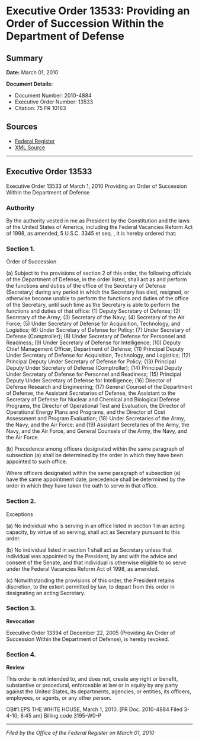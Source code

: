 # Executive Order 13533: Providing an Order of Succession Within the Department of Defense

## Summary

**Date:** March 01, 2010

**Document Details:**
- Document Number: 2010-4884
- Executive Order Number: 13533
- Citation: 75 FR 10163

## Sources
- [Federal Register](https://www.federalregister.gov/documents/2010/03/05/2010-4884/providing-an-order-of-succession-within-the-department-of-defense)
- [XML Source](https://www.federalregister.gov/documents/full_text/xml/2010/03/05/2010-4884.xml)

---

## Executive Order 13533

Executive Order 13533 of March 1, 2010
Providing an Order of Succession Within the Department of Defense
### Authority

By the authority vested in me as President by the Constitution and the laws of the United States of America, including the Federal Vacancies Reform Act of 1998, as amended, 5 U.S.C. 3345 
et seq.
, it is hereby ordered that:
### Section 1.

Order of Succession

(a) Subject to the provisions of section 2 of this order, the following officials of the Department of Defense, in the order listed, shall act as and perform the functions and duties of the office of the Secretary of Defense (Secretary) during any period in which the Secretary has died, resigned, or otherwise become unable to perform the functions and duties of the office of the Secretary, until such time as the Secretary is able to perform the functions and duties of that office:
    (1) Deputy Secretary of Defense;
    (2) Secretary of the Army;
    (3) Secretary of the Navy;
    (4) Secretary of the Air Force;
    (5) Under Secretary of Defense for Acquisition, Technology, and Logistics;
    (6) Under Secretary of Defense for Policy;
    (7) Under Secretary of Defense (Comptroller);
    (8) Under Secretary of Defense for Personnel and Readiness;
    (9) Under Secretary of Defense for Intelligence;
    (10) Deputy Chief Management Officer, Department of Defense;
    (11) Principal Deputy Under Secretary of Defense for Acquisition, Technology, and Logistics;
    (12) Principal Deputy Under Secretary of Defense for Policy;
    (13) Principal Deputy Under Secretary of Defense (Comptroller);
    (14) Principal Deputy Under Secretary of Defense for Personnel and Readiness;
    (15) Principal Deputy Under Secretary of Defense for Intelligence;
    (16) Director of Defense Research and Engineering;
    (17) General Counsel of the Department of Defense, the Assistant Secretaries of Defense, the Assistant to the Secretary of Defense for Nuclear and Chemical and Biological Defense Programs, the Director of Operational Test and Evaluation, the Director of Operational Energy Plans and Programs, and the Director of Cost Assessment and Program Evaluation;
    (18) Under Secretaries of the Army, the Navy, and the Air Force; and
    (19) Assistant Secretaries of the Army, the Navy, and the Air Force, and General Counsels of the Army, the Navy, and the Air Force.

(b) Precedence among officers designated within the same paragraph of subsection (a) shall be determined by the order in which they have been appointed to such office.

Where officers designated within the same paragraph of subsection (a) have the same appointment date, precedence shall 
be determined by the order in which they have taken the oath to serve in that office.
### Section 2.

Exceptions

(a) No individual who is serving in an office listed in section 1 in an acting capacity, by virtue of so serving, shall act as Secretary pursuant to this order.

(b) No individual listed in section 1 shall act as Secretary unless that individual was appointed by the President, by and with the advice and consent of the Senate, and that individual is otherwise eligible to so serve under the Federal Vacancies Reform Act of 1998, as amended.

(c) Notwithstanding the provisions of this order, the President retains discretion, to the extent permitted by law, to depart from this order in designating an acting Secretary.
### Section 3.

**Revocation**

Executive Order 13394 of December 22, 2005 (Providing An Order of Succession Within the Department of Defense), is hereby revoked.
### Section 4.

**Review**

This order is not intended to, and does not, create any right or benefit, substantive or procedural, enforceable at law or in equity by any party against the United States, its departments, agencies, or entities, its officers, employees, or agents, or any other person.

OB#1.EPS
THE WHITE HOUSE,
March 1, 2010.
[FR Doc. 2010-4884
Filed 3-4-10; 8:45 am]
Billing code 3195-W0-P

---

*Filed by the Office of the Federal Register on March 01, 2010*
